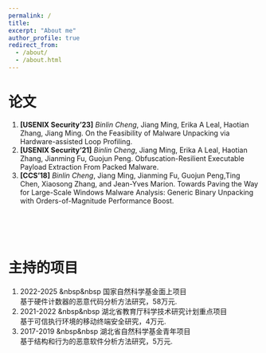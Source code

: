 ```yaml
---
permalink: /
title: 
excerpt: "About me"
author_profile: true
redirect_from: 
  - /about/
  - /about.html
---
```




论文
======
1.  **[USENIX Security’23]** *Binlin Cheng*, Jiang Ming, Erika A Leal, Haotian Zhang, Jiang Ming. On the Feasibility of Malware Unpacking via Hardware-assisted Loop Profiling.
1. **[USENIX Security’21]** *Binlin Cheng*, Jiang Ming, Erika A Leal, Haotian Zhang, Jianming Fu, Guojun Peng. Obfuscation-Resilient Executable Payload Extraction From Packed Malware. 
1. **[CCS’18]** *Binlin Cheng*, Jiang Ming, Jianming Fu, Guojun Peng,Ting Chen, Xiaosong Zhang, and Jean-Yves Marion. Towards Paving the Way for Large-Scale Windows Malware Analysis: Generic Binary Unpacking with Orders-of-Magnitude Performance Boost.


<br/><br/><br/>


主持的项目
======
1. 2022-2025 	 &nbsp&nbsp 国家自然科学基金面上项目
<br/>基于硬件计数器的恶意代码分析方法研究，58万元.
3. 2021-2022	 &nbsp&nbsp 湖北省教育厅科学技术研究计划重点项目
<br/>基于可信执行环境的移动终端安全研究，4万元.
5. 2017-2019	 &nbsp&nbsp 湖北省自然科学基金青年项目 
<br/> 基于结构和行为的恶意软件分析方法研究，5万元.


